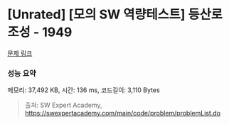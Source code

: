 # [Unrated] [모의 SW 역량테스트] 등산로 조성 - 1949 

[문제 링크](https://swexpertacademy.com/main/code/problem/problemDetail.do?contestProbId=AV5PoOKKAPIDFAUq) 

### 성능 요약

메모리: 37,492 KB, 시간: 136 ms, 코드길이: 3,110 Bytes



> 출처: SW Expert Academy, https://swexpertacademy.com/main/code/problem/problemList.do